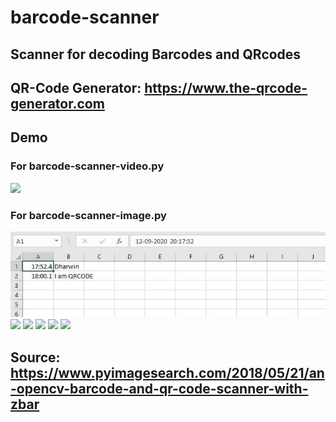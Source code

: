 # barcode-scanner
## Scanner for decoding Barcodes and QRcodes
## QR-Code Generator: https://www.the-qrcode-generator.com
## Demo
### For barcode-scanner-video.py

<img src="/Demo images/7.gif">

### For barcode-scanner-image.py
<img src="/Demo images/6.jpeg">
<img src="/Demo images/1.JPG">
<img src="/Demo images/2.JPG">
<img src="/Demo images/3.JPG">
<img src="/Demo images/4.JPG">
<img src="/Demo images/5.JPG">

## Source: https://www.pyimagesearch.com/2018/05/21/an-opencv-barcode-and-qr-code-scanner-with-zbar
